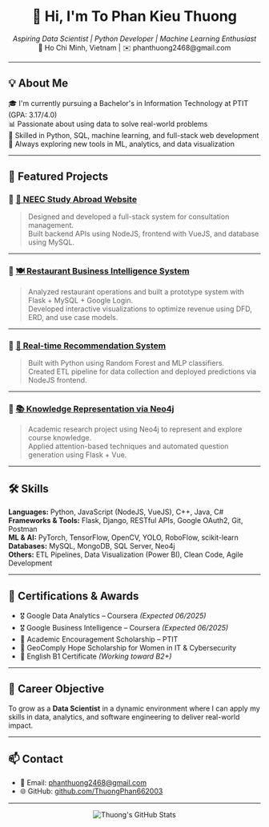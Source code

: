 <h1 align="center">👋 Hi, I'm To Phan Kieu Thuong</h1>
<p align="center">
  <i>Aspiring Data Scientist | Python Developer | Machine Learning Enthusiast</i><br>
  📍 Ho Chi Minh, Vietnam | ✉️ phanthuong2468@gmail.com
</p>

---

## 💡 About Me

🎓 I'm currently pursuing a Bachelor's in Information Technology at PTIT (GPA: 3.17/4.0)  
📊 Passionate about using data to solve real-world problems  
🧠 Skilled in Python, SQL, machine learning, and full-stack web development  
🚀 Always exploring new tools in ML, analytics, and data visualization

---

## 📌 Featured Projects

### 🔹 [🎒 NEEC Study Abroad Website](https://neec.vn)
> Designed and developed a full-stack system for consultation management.  
> Built backend APIs using NodeJS, frontend with VueJS, and database using MySQL.

---

### 🔹 [🍽️ Restaurant Business Intelligence System](https://github.com/ThuongPhan662003/PhanTichThietKeHeThongThongTin)
> Analyzed restaurant operations and built a prototype system with Flask + MySQL + Google Login.  
> Developed interactive visualizations to optimize revenue using DFD, ERD, and use case models.

---

### 🔹 [🧠 Real-time Recommendation System](https://github.com/ThuongPhan662003/repo)
> Built with Python using Random Forest and MLP classifiers.  
> Created ETL pipeline for data collection and deployed predictions via NodeJS frontend.

---

### 🔹 [📚 Knowledge Representation via Neo4j](https://github.com/NguyenPhiLongIT/linked-knowledge-system)
> Academic research project using Neo4j to represent and explore course knowledge.  
> Applied attention-based techniques and automated question generation using Flask + Vue.

---

## 🛠️ Skills

**Languages:** Python, JavaScript (NodeJS, VueJS), C++, Java, C#  
**Frameworks & Tools:** Flask, Django, RESTful APIs, Google OAuth2, Git, Postman  
**ML & AI:** PyTorch, TensorFlow, OpenCV, YOLO, RoboFlow, scikit-learn  
**Databases:** MySQL, MongoDB, SQL Server, Neo4j  
**Others:** ETL Pipelines, Data Visualization (Power BI), Clean Code, Agile Development

---

## 📜 Certifications & Awards

- 🎖️ Google Data Analytics – Coursera *(Expected 06/2025)*  
- 🎖️ Google Business Intelligence – Coursera *(Expected 06/2025)*  
- 🏅 Academic Encouragement Scholarship – PTIT  
- 🌟 GeoComply Hope Scholarship for Women in IT & Cybersecurity  
- 📘 English B1 Certificate *(Working toward B2+)*

---

## 🎯 Career Objective

To grow as a **Data Scientist** in a dynamic environment where I can apply my skills in data, analytics, and software engineering to deliver real-world impact.

---

## 📫 Contact

- 📧 Email: phanthuong2468@gmail.com  
- 🌐 GitHub: [github.com/ThuongPhan662003](https://github.com/ThuongPhan662003)

---

<p align="center">
  <img src="https://github-readme-stats.vercel.app/api?username=ThuongPhan662003&show_icons=true&theme=radical" alt="Thuong's GitHub Stats" />
</p>
